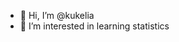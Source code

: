 - 👋 Hi, I’m @kukelia
- 👀 I’m interested in learning statistics

<!---
kukelia/kukelia is a ✨ special ✨ repository because its `README.md` (this file) appears on your GitHub profile.
You can click the Preview link to take a look at your changes.
--->
